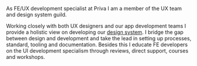 As FE/UX development specialist at Priva I am a member of the UX team and design
system guild.

Working closely with both UX designers and our app development teams I provide a
holistic view on developing our [design system](https://design.priva.com). I
bridge the gap between design and development and take the lead in setting up
processes, standard, tooling and documentation. Besides this I educate FE
developers on the UI development specialism through reviews, direct support,
courses and workshops.
